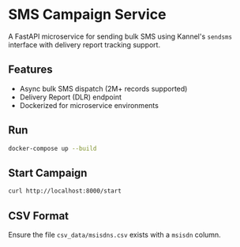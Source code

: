 # SMS Campaign Service

A FastAPI microservice for sending bulk SMS using Kannel's `sendsms` interface with delivery report tracking support.

## Features
- Async bulk SMS dispatch (2M+ records supported)
- Delivery Report (DLR) endpoint
- Dockerized for microservice environments

## Run
```bash
docker-compose up --build
```

## Start Campaign
```bash
curl http://localhost:8000/start
```

## CSV Format
Ensure the file `csv_data/msisdns.csv` exists with a `msisdn` column.

